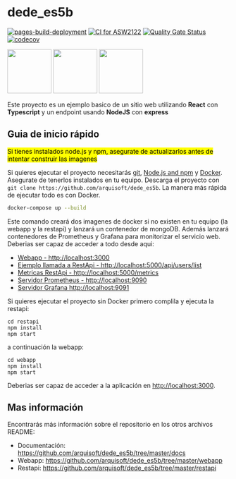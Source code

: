 # dede_es5b

[![pages-build-deployment](https://github.com/Arquisoft/dede_es5b/actions/workflows/pages/pages-build-deployment/badge.svg)](https://github.com/Arquisoft/dede_es5b/actions/workflows/pages/pages-build-deployment)
[![CI for ASW2122](https://github.com/Arquisoft/dede_es5b/actions/workflows/asw2122.yml/badge.svg)](https://github.com/Arquisoft/dede_es5b/actions/workflows/asw2122.yml)
[![Quality Gate Status](https://sonarcloud.io/api/project_badges/measure?project=pglez82_dede_es5b&metric=alert_status)](https://sonarcloud.io/summary/new_code?id=pglez82_dede_es5b)
[![codecov](https://codecov.io/gh/Arquisoft/dede_es5b/branch/main/graph/badge.svg?token=eOvTfFIDcW)](https://codecov.io/gh/Arquisoft/dede_es5b)

<p float="left">
<img src="https://blog.wildix.com/wp-content/uploads/2020/06/react-logo.jpg" height="100">
<img src="https://miro.medium.com/max/1200/0*RbmfNyhuBb8G3LWh.png" height="100">
<img src="https://miro.medium.com/max/365/1*Jr3NFSKTfQWRUyjblBSKeg.png" height="100">
</p>

Este proyecto es un ejemplo basico de un sitio web utilizando **React** con **Typescript** y un endpoint usando **NodeJS** con **express**

## Guia de inicio rápido

<mark>Si tienes instalados node.js y npm, asegurate de actualizarlos antes de intentar construir las imagenes</mark>

Si quieres ejecutar el proyecto necesitarás [git](https://git-scm.com/downloads), [Node.js and npm](https://www.npmjs.com/get-npm) y [Docker](https://docs.docker.com/get-docker/). Asegurate de tenerlos instalados en tu equipo. Descarga el proyecto con `git clone https://github.com/arquisoft/dede_es5b`. La manera más rápìda de ejecutar todo es con Docker.

```bash
docker-compose up --build
```
Este comando creará dos imagenes de docker si no existen en tu equipo (la webapp y la restapi) y lanzará un contenedor de mongoDB. Además lanzará contenedores de Prometheus y Grafana para monitorizar el servicio web. Deberias ser capaz de acceder a todo desde aqui:

 - [Webapp - http://localhost:3000](http://localhost:3000)
 - [Ejemplo llamada a RestApi - http://localhost:5000/api/users/list](http://localhost:5000/api/users/list)
 - [Metricas RestApi - http://localhost:5000/metrics](http://localhost:5000/metrics)
 - [Servidor Prometheus - http://localhost:9090](http://localhost:9090)
 - [Servidor Grafana http://localhost:9091](http://localhost:9091)
 
Si quieres ejecutar el proyecto sin Docker primero complila y ejecuta la restapi:

```shell
cd restapi
npm install
npm start
```
a continuación la webapp:
```shell
cd webapp
npm install
npm start
```

Deberias ser capaz de acceder a la aplicación en [http://localhost:3000](http://localhost:3000).

## Mas información
Encontrarás más información sobre el repositorio en los otros archivos README:
- Documentación: https://github.com/arquisoft/dede_es5b/tree/master/docs
- Webapp: https://github.com/arquisoft/dede_es5b/tree/master/webapp
- Restapi: https://github.com/arquisoft/dede_es5b/tree/master/restapi
